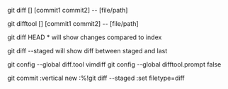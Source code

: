 git diff [<options>] [commit1  commit2] -- [file/path]

git difftool [<options>] [commit1  commit2] -- [file/path]

git diff HEAD * will show changes compared to index

git diff --staged will show diff between staged and last

git config --global diff.tool vimdiff
git config --global difftool.prompt false


git commit
:vertical new
:%!git diff --staged
:set filetype=diff
